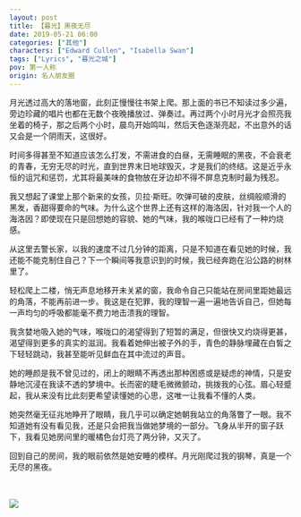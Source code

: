 ```yaml
---
layout: post
title: 【暮光】黑夜无尽
date: 2019-05-21 06:00
categories: ["其他"]
characters: ["Edward Cullen", "Isabella Swan"]
tags: ["Lyrics", "暮光之城"]
pov: 第一人称
origin: 名人朋友圈
---
```


月光透过高大的落地窗，此刻正慢慢往书架上爬。那上面的书已不知读过多少遍，旁边珍藏的唱片也都在无数个夜晚播放过、弹奏过。再过两个小时月光才会照亮我坐着的椅子，那之后两个小时，晨鸟开始鸣叫，然后天色逐渐亮起，不出意外的话又会是一个阴雨天，这很好。

时间多得甚至不知道应该怎么打发，不需进食的白昼，无需睡眠的黑夜，不会衰老的青春，无穷无尽的时光，直到世界末日地球毁灭，才是我们的终结。这是近乎永恒的诅咒和惩罚，尤其将最美味的食物放在牙边却不得不屏息克制时最为残忍。

我又想起了课堂上那个新来的女孩，贝拉·斯旺。吹弹可破的皮肤，丝绸般顺滑的黑发，香甜得要命的气味。为什么这个世界上还有这样的海洛因，针对我一个人的海洛因？即使现在只是回想她的容貌、她的气味，我的喉咙口已经有了一种灼烧感。

从这里去警长家，以我的速度不过几分钟的距离，只是不知道在看见她的时候，我还能不能克制住自己？下一个瞬间等我意识到的时候，我已经奔跑在沿公路的树林里了。

轻松爬上二楼，悄无声息地移开未关紧的窗，我命令自己只能站在房间里距她最远的角落，不能再前进一步。我这是在犯罪，我的理智一遍一遍地告诉自己，但她每一声均匀的呼吸都能毫不费力地击溃我的理智。

我贪婪地吸入她的气味，喉咙口的渴望得到了短暂的满足，但很快又灼烧得更甚，渴望得到更多的真实的滋润。我看着她伸出被子外的手，青色的静脉埋藏在白皙之下轻轻跳动，我甚至能听见鲜血在其中流过的声音。

她的睡颜是我不曾见过的，闭上的眼睛不再透出那种困惑或是疑虑的神情，只是安静地沉浸在我读不透的梦境中。长而密的睫毛微微颤动，挑拨我的心弦。眉心轻蹙起，我从来没有比此刻更希望读懂她的心思，这唯一让我看不懂的人类。

她突然毫无征兆地睁开了眼睛，我几乎可以确定她朝我站立的角落瞥了一眼。我不知道她有没有看见我，还是只会把我当做她梦境的一部分。飞身从半开的窗子跃下，我看见她房间里的暖橘色台灯亮了两分钟，又灭了。

回到自己的房间，我的眼前依然是她安睡的模样。月光刚爬过我的钢琴，真是一个无尽的黑夜。

<br><br>
![](https://github.com/junesirius/junesirius.github.io/tree/master/assets/images/mrpyq/2019-05-21-Lyrics.jpg)